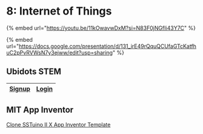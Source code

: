 # 8: Internet of Things

{% embed url="https://youtu.be/11kOwavwDxM?si=N83F0jNGfIi43Y7C" %}

{% embed url="https://docs.google.com/presentation/d/131_irE49rQquQCUfaGTcKatfhuC2pPvRVWsN7y3ejww/edit?usp=sharing" %}

## Ubidots STEM

| [Signup](https://ubidots.com/stem/) | [Login](https://stem.ubidots.com/accounts/signin/) |
| :---------------------------------: | :------------------------------------------------: |

## MIT App Inventor

[Clone SSTuino II X App Inventor Template](https://gallery.appinventor.mit.edu/?galleryid=0a895475-41dc-4837-bba4-9d38abc74ab6)
